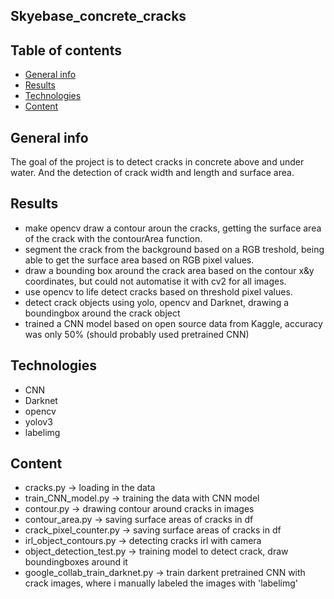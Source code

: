 ## Skyebase_concrete_cracks

## Table of contents
* [General info](#general-info)
* [Results](#results)
* [Technologies](#technologies)
* [Content](#content)

## General info
The goal of the project is to detect cracks in concrete above and under water. 
And the detection of crack width and length and surface area.

## Results

- make opencv draw a contour aroun the cracks, getting the surface area of the crack with the contourArea function.
- segment the crack from the background based on a RGB treshold, being able to get the surface area based on RGB pixel values.
- draw a bounding box around the crack area based on the contour x&y coordinates, but could not automatise it with cv2 for all images.
- use opencv to life detect cracks based on threshold pixel values. 
- detect crack objects using yolo, opencv and Darknet, drawing a boundingbox around the crack object
- trained a CNN model based on open source data from Kaggle, accuracy was only 50% (should probably used pretrained CNN)

## Technologies
- CNN
- Darknet
- opencv
- yolov3
- labelimg

	
## Content
- cracks.py -> loading in the data
- train_CNN_model.py -> training the data with CNN model
- contour.py -> drawing contour around cracks in images
- contour_area.py -> saving surface areas of cracks in df
- crack_pixel_counter.py -> saving surface areas of cracks in df
- irl_object_contours.py -> detecting cracks irl with camera
- object_detection_test.py -> training model to detect crack, draw boundingboxes around it
- google_collab_train_darknet.py -> train darkent pretrained CNN with crack images, where i manually labeled the images with 'labelimg'




